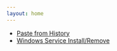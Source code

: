 ```yaml
---
layout: home
---
```


- [Paste from History](paste-from-history.html)
- [Windows Service Install/Remove](windows-service-install.html)
